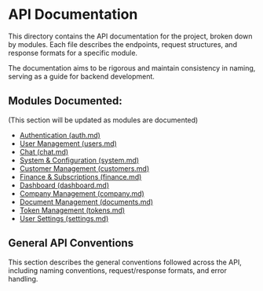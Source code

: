 # API Documentation

This directory contains the API documentation for the project, broken down by modules.
Each file describes the endpoints, request structures, and response formats for a specific module.

The documentation aims to be rigorous and maintain consistency in naming, serving as a guide for backend development.

## Modules Documented:
(This section will be updated as modules are documented)
- [Authentication (auth.md)](auth.md)
- [User Management (users.md)](users.md)
- [Chat (chat.md)](chat.md)
- [System & Configuration (system.md)](system.md)
- [Customer Management (customers.md)](customers.md)
- [Finance & Subscriptions (finance.md)](finance.md)
- [Dashboard (dashboard.md)](dashboard.md)
- [Company Management (company.md)](company.md)
- [Document Management (documents.md)](documents.md)
- [Token Management (tokens.md)](tokens.md)
- [User Settings (settings.md)](settings.md)

## General API Conventions

This section describes the general conventions followed across the API, including naming conventions, request/response formats, and error handling.
